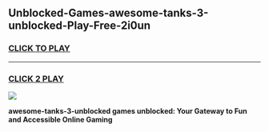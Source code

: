 
## Unblocked-Games-awesome-tanks-3-unblocked-Play-Free-2i0un
<h3>
<a href="https://premium76.site?title=awesome-tanks-3-unblocked&ref=10A">CLICK TO PLAY</a></h3>
<hr>

<h3>
<a href="https://premium76.site?title=awesome-tanks-3-unblocked&ref=10A">CLICK 2 PLAY</a>
  
</h3>

<a href="https://premium76.site?title=awesome-tanks-3-unblocked&ref=10A"><img src="https://clearcache.store/games.png"></a>


**awesome-tanks-3-unblocked games unblocked: Your Gateway to Fun and Accessible Online Gaming**
